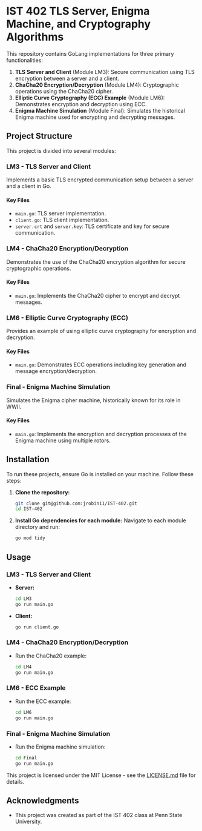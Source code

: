 
# IST 402 TLS Server, Enigma Machine, and Cryptography Algorithms

This repository contains GoLang implementations for three primary functionalities:
1. **TLS Server and Client** (Module LM3): Secure communication using TLS encryption between a server and a client.
2. **ChaCha20 Encryption/Decryption** (Module LM4): Cryptographic operations using the ChaCha20 cipher.
3. **Elliptic Curve Cryptography (ECC) Example** (Module LM6): Demonstrates encryption and decryption using ECC.
4. **Enigma Machine Simulation** (Module Final): Simulates the historical Enigma machine used for encrypting and decrypting messages.

## Project Structure

This project is divided into several modules:

### LM3 - TLS Server and Client

Implements a basic TLS encrypted communication setup between a server and a client in Go.

#### Key Files
- `main.go`: TLS server implementation.
- `client.go`: TLS client implementation.
- `server.crt` and `server.key`: TLS certificate and key for secure communication.

### LM4 - ChaCha20 Encryption/Decryption

Demonstrates the use of the ChaCha20 encryption algorithm for secure cryptographic operations.

#### Key Files
- `main.go`: Implements the ChaCha20 cipher to encrypt and decrypt messages.

### LM6 - Elliptic Curve Cryptography (ECC)

Provides an example of using elliptic curve cryptography for encryption and decryption.

#### Key Files
- `main.go`: Demonstrates ECC operations including key generation and message encryption/decryption.

### Final - Enigma Machine Simulation

Simulates the Enigma cipher machine, historically known for its role in WWII.

#### Key Files
- `main.go`: Implements the encryption and decryption processes of the Enigma machine using multiple rotors.

## Installation

To run these projects, ensure Go is installed on your machine. Follow these steps:

1. **Clone the repository:**
   ```bash
   git clone git@github.com:jrobin11/IST-402.git
   cd IST-402
   ```

2. **Install Go dependencies for each module:**
   Navigate to each module directory and run:
   ```bash
   go mod tidy
   ```

## Usage

### LM3 - TLS Server and Client

- **Server:**
  ```bash
  cd LM3
  go run main.go
  ```

- **Client:**
  ```bash
  go run client.go
  ```

### LM4 - ChaCha20 Encryption/Decryption

- Run the ChaCha20 example:
  ```bash
  cd LM4
  go run main.go
  ```

### LM6 - ECC Example

- Run the ECC example:
  ```bash
  cd LM6
  go run main.go
  ```

### Final - Enigma Machine Simulation

- Run the Enigma machine simulation:
  ```bash
  cd Final
  go run main.go
  ```

This project is licensed under the MIT License - see the [LICENSE.md](LICENSE.md) file for details.

## Acknowledgments

- This project was created as part of the IST 402 class at Penn State University.


